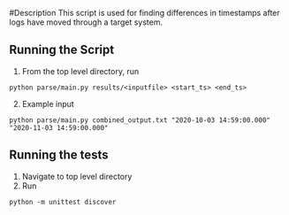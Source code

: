 #Description
This script is used for finding differences in timestamps after logs have moved through a target system.

## Running the Script
1. From the top level directory, run
```
python parse/main.py results/<inputfile> <start_ts> <end_ts>
```
2. Example input
```
python parse/main.py combined_output.txt "2020-10-03 14:59:00.000" "2020-11-03 14:59:00.000"
```
## Running the tests
1. Navigate to top level directory
2. Run
```
python -m unittest discover
```
